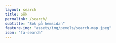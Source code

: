 ```yaml
---
layout: search
title: Sök
permalink: /search/
subtitle: "Sök på hemsidan"
feature-img: "assets/img/pexels/search-map.jpeg"
icon: "fa-search"
---
```

